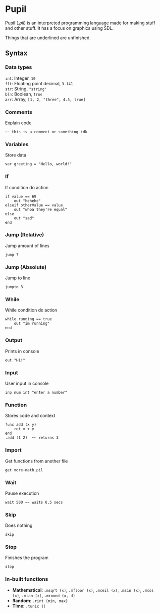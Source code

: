 # Pupil
Pupil (*.pil*) is an interpreted programming language made for making stuff and other stuff. It has a focus on graphics using SDL.

Things that are underlined are unfinished.

## Syntax

### Data types
`int`: Integer, `10`\
`flt`: Floating point decimal, `3.141`\
`str`: String, `"string"`\
`bln`: Boolean, `true`\
`arr`: Array, `[1, 2, "three", 4.5, true]`

### Comments
Explain code
```
~~ this is a comment or something idk
```

### Variables
Store data
```
var greeting = "Hello, world!"
```

### If
If condition do action
```
if value == 69  
    out "hehehe"  
elseif otherValue == value  
    out "whoa they're equal"  
else  
    out "sad"  
end
```

### Jump (Relative)
Jump amount of lines  
```
jump 7
```

### Jump (Absolute)
Jump to line
```
jumpto 3
```

### While
While condition do action  
```
while running == true
    out "im running"
end
```

### Output
Prints in console  
```
out "Hi!"
```

### Input
User input in console
```
inp num int "enter a number"
```

### Function
Stores code and context  
```
func add (x y)
    ret x + y
end
.add (1 2)  ~~ returns 3
```


### Import
Get functions from another file
```
get more-math.pil
```

### Wait
Pause execution  
```
wait 500 ~~ waits 0.5 secs
```

### Skip
Does nothing  
```
skip
```

### Stop
Finishes the program  
```
stop
```

### In-built functions
- **Mathematical**: `.msqrt (x)`, `.mfloor (x)`, `.mceil (x)`, `.msin (x)`, `.mcos (x)`, `.mtan (x)`, `.mround (x, d)`
- **Random**: `.rint (min, max)`
- **Time**: `.tunix ()`
